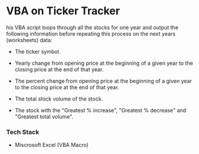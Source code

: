 
# VBA on Ticker Tracker

his VBA script loops through all the stocks for one year and output the following information before repeating this process on the next years (worksheets) data:

* The ticker symbol.

* Yearly change from opening price at the beginning of a given year to the closing price at the end of that year.

* The percent change from opening price at the beginning of a given year to the closing price at the end of that year.

* The total stock volume of the stock.

* The stock with the "Greatest % increase", "Greatest % decrease" and "Greatest total volume".


### Tech Stack
* Miscrosoft Excel (VBA Macro)
